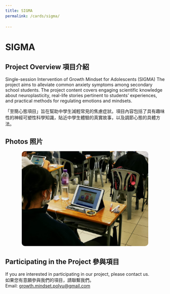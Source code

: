 ```yaml
---
title: SIGMA
permalink: /cards/sigma/

---
```


# SIGMA


## Project Overview 項目介紹

Single-session Intervention of Growth Mindset for Adolescents (SIGMA)
The project aims to alleviate common anxiety symptoms among secondary school students. The project content covers engaging scientific knowledge about neuroplasticity, real-life stories pertinent to students’ experiences, and practical methods for regulating emotions and mindsets.

「至簡心態項目」旨在幫助中學生減輕常見的焦慮症狀。項目內容包括了具有趣味性的神經可塑性科學知識，貼近中學生體驗的真實故事，以及調節心態的具體方法。


## Photos 照片
<center> 

<img src="/images/sigma1.png" alt="SIGMA Image" width="400" height="300" style="border-radius: 10px;">


</center>

## Participating in the Project 參與項目
If you are interested in participating in our project, please contact us.<br>
如果您有意願參與我們的項目，請聯繫我們。<br>
Email: growth.mindset.polyu@gmail.com
